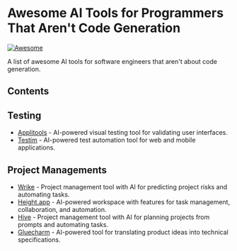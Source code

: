 # Awesome AI Tools for Programmers That Aren't Code Generation

[![Awesome](https://awesome.re/badge-flat2.svg)](https://awesome.re)

A list of awesome AI tools for software engineers that aren't about code generation.

## Contents

## Testing
- [Applitools](https://applitools.com/) - AI-powered visual testing tool for validating user interfaces.
- [Testim](https://www.testim.io/) - AI-powered test automation tool for web and mobile applications.

## Project Managements
- [Wrike](https://www.wrike.com/features/work-intelligence/) - Project management tool with AI for predicting project risks and automating tasks.
- [Height.app](https://height.app/) - AI-powered workspace with features for task management, collaboration, and automation.
- [Hive](https://hive.com/) - Project management tool with AI for planning projects from prompts and automating tasks.
- [Gluecharm](https://gluecharm.com/en-US) - AI-powered tool for translating product ideas into technical specifications.	

